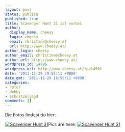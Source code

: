 ```yaml
---
layout: post
status: publish
published: true
title: Scavenger Hunt 31 ist vorbei
author:
  display_name: cheesy
  login: cheesy
  email: christine@cheesy.at
  url: http://www.cheesy.at/
author_login: cheesy
author_email: christine@cheesy.at
author_url: http://www.cheesy.at/
wordpress_id: 14996
wordpress_url: http://www.cheesy.at/?p=14996
date: '2011-11-29 19:55:11 +0000'
date_gmt: '2011-11-29 18:55:11 +0000'
categories:
- Fotos
- Hobby
- Schnitzeljagd
comments: []
---
```

<!--:de-->Die Fotos findest du hier:
[![](http://www.cheesy.at/wp-content/uploads/thumb5.jpg "Scavenger Hunt 31")](http://www.cheesy.at/fotos/spiele/schnitzeljagd/scavenger-hunt/scavenger-hunt-31/)<!--:--><!--:en-->Pics are here:
[![](http://www.cheesy.at/wp-content/uploads/thumb5.jpg "Scavenger Hunt 31")](http://www.cheesy.at/fotos/spiele/schnitzeljagd/scavenger-hunt/scavenger-hunt-31/)<!--:-->
